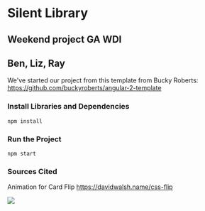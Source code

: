 # Silent Library


## Weekend project GA WDI

## Ben, Liz, Ray


We've started our project from this template from Bucky Roberts: https://github.com/buckyroberts/angular-2-template

### Install Libraries and Dependencies

`npm install`

### Run the Project

`npm start`


### Sources Cited
Animation for Card Flip
https://davidwalsh.name/css-flip

![](http://i65.tinypic.com/rushgk.jpg)
